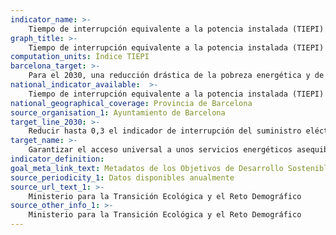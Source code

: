 ```yaml
---
indicator_name: >-
    Tiempo de interrupción equivalente a la potencia instalada (TIEPI) en media tensión en áreas urbanas de la provincia de Barcelona
graph_title: >-
    Tiempo de interrupción equivalente a la potencia instalada (TIEPI) en media tensión en áreas urbanas de la provincia de Barcelona
computation_units: Índice TIEPI
barcelona_target: >-
    Para el 2030, una reducción drástica de la pobreza energética y de las interrupciones de suministro en Barcelona
national_indicator_available:  >-
    Tiempo de interrupción equivalente a la potencia instalada (TIEPI) en media tensión en áreas urbanas de la provincia de Barcelona
national_geographical_coverage: Provincia de Barcelona
source_organisation_1: Ayuntamiento de Barcelona
target_line_2030: >-
    Reducir hasta 0,3 el indicador de interrupción del suministro eléctrico
target_name: >-
    Garantizar el acceso universal a unos servicios energéticos asequibles, confiables y modernos
indicator_definition:
goal_meta_link_text: Metadatos de los Objetivos de Desarrollo Sostenible de las Naciones Unidas (pdf 894kB)
source_periodicity_1: Datos disponibles anualmente
source_url_text_1: >-
    Ministerio para la Transición Ecológica y el Reto Demográfico 
source_other_info_1: >-
    Ministerio para la Transición Ecológica y el Reto Demográfico 
---
```

